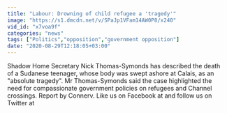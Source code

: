 ```yaml
---
title: "Labour: Drowning of child refugee a 'tragedy'"
image: "https://s1.dmcdn.net/v/SPaJp1VFam14AW0P8/x240"
vid_id: "x7voa9f"
categories: "news"
tags: ["Politics","opposition","government opposition"]
date: "2020-08-29T12:18:05+03:00"
---
```

Shadow Home Secretary Nick Thomas-Symonds has described the death of a Sudanese teenager, whose body was swept ashore at Calais, as an &quot;absolute tragedy&quot;. Mr Thomas-Symonds said the case highlighted the need for compassionate government policies on refugees and Channel crossings.  Report by Connerv. Like us on Facebook at  and follow us on Twitter at 
